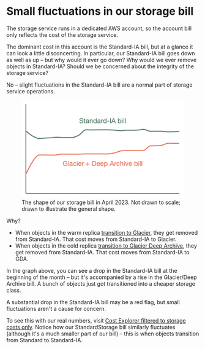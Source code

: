 # Small fluctuations in our storage bill

The storage service runs in a dedicated AWS account, so the account bill only reflects the cost of the storage service.

The dominant cost in this account is the Standard-IA bill, but at a glance it can look a little disconcerting. In particular, our Standard-IA bill goes down as well as up – but why would it ever go down? Why would we ever remove objects in Standard-IA? Should we be concerned about the integrity of the storage service?

No – slight fluctuations in the Standard-IA bill are a normal part of storage service operations.

<figure>
  <img src="../images/costs_graph.png">
  <figcaption>
    The shape of our storage bill in April 2023. Not drawn to scale; drawn to illustrate the general shape.
  </figcaption>
</figure>

Why?

*   When objects in the warm replica [transition to Glacier](https://app.gitbook.com/o/-LumfFcEMKx4gYXKAZTQ/s/5fJiiTl4PgHkFAzFiHc8/~/changes/1/wellcome-specific-information/our-storage-configuration/using-multiple-storage-tiers-for-cost-efficiency-a-v-tiffs), they get removed from Standard-IA. That cost moves from Standard-IA to Glacier.
*   When objects in the cold replica [transition to Glacier Deep Archive](https://app.gitbook.com/o/-LumfFcEMKx4gYXKAZTQ/s/5fJiiTl4PgHkFAzFiHc8/~/changes/1/wellcome-specific-information/our-storage-configuration/replica-configuration), they get removed from Standard-IA. That cost moves from Standard-IA to GDA.

In the graph above, you can see a drop in the Standard-IA bill at the beginning of the month – but it's accompanied by a rise in the Glacier/Deep Archive bill. A bunch of objects just got transitioned into a cheaper storage class.

A substantial drop in the Standard-IA bill may be a red flag, but small fluctuations aren't a cause for concern.

To see this with our real numbers, visit <a href="https://us-east-1.console.aws.amazon.com/cost-management/home?region=us-east-1#/cost-explorer?chartStyle=LINE&costAggregate=unBlendedCost&endDate=2023-04-30&excludeForecasting=false&filter=%5B%7B%22dimension%22:%7B%22id%22:%22Service%22,%22displayValue%22:%22Service%22%7D,%22operator%22:%22INCLUDES%22,%22values%22:%5B%7B%22value%22:%22Amazon%20Simple%20Storage%20Service%22,%22displayValue%22:%22S3%20(Simple%20Storage%20Service)%22%7D%5D%7D,%7B%22dimension%22:%7B%22id%22:%22Operation%22,%22displayValue%22:%22API%20operation%22%7D,%22operator%22:%22INCLUDES%22,%22values%22:%5B%7B%22value%22:%22%22,%22displayValue%22:%22No%20operation%22%7D,%7B%22value%22:%22StandardStorage%22,%22displayValue%22:%22StandardStorage%22%7D,%7B%22value%22:%22StandardIAStorage%22,%22displayValue%22:%22StandardIAStorage%22%7D,%7B%22value%22:%22GlacierStorage%22,%22displayValue%22:%22GlacierStorage%22%7D,%7B%22value%22:%22DeepArchiveStorage%22,%22displayValue%22:%22DeepArchiveStorage%22%7D%5D%7D%5D&futureRelativeRange=CUSTOM&granularity=Daily&groupBy=%5B%22Operation%22%5D&historicalRelativeRange=LAST_6_MONTHS&isDefault=true&reportName=Daily%20API%20operation%20costs&showOnlyUncategorized=false&showOnlyUntagged=false&startDate=2022-11-01&usageAggregate=undefined&useNormalizedUnits=false">Cost Explorer filtered to storage costs only</a>.
Notice how our StandardStorage bill similarly fluctuates (although it's a much smaller part of our bill) – this is when objects transition from Standard to Standard-IA.

